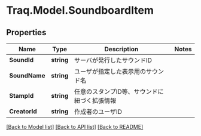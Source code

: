 # Traq.Model.SoundboardItem

## Properties

Name | Type | Description | Notes
------------ | ------------- | ------------- | -------------
**SoundId** | **string** | サーバが発行したサウンドID | 
**SoundName** | **string** | ユーザが指定した表示用のサウンド名 | 
**StampId** | **string** | 任意のスタンプID等、サウンドに紐づく拡張情報 | 
**CreatorId** | **string** | 作成者のユーザID | 

[[Back to Model list]](../README.md#documentation-for-models) [[Back to API list]](../README.md#documentation-for-api-endpoints) [[Back to README]](../README.md)

